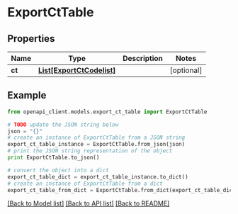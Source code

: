 # ExportCtTable


## Properties
Name | Type | Description | Notes
------------ | ------------- | ------------- | -------------
**ct** | [**List[ExportCtCodelist]**](ExportCtCodelist.md) |  | [optional] 

## Example

```python
from openapi_client.models.export_ct_table import ExportCtTable

# TODO update the JSON string below
json = "{}"
# create an instance of ExportCtTable from a JSON string
export_ct_table_instance = ExportCtTable.from_json(json)
# print the JSON string representation of the object
print ExportCtTable.to_json()

# convert the object into a dict
export_ct_table_dict = export_ct_table_instance.to_dict()
# create an instance of ExportCtTable from a dict
export_ct_table_from_dict = ExportCtTable.from_dict(export_ct_table_dict)
```
[[Back to Model list]](../README.md#documentation-for-models) [[Back to API list]](../README.md#documentation-for-api-endpoints) [[Back to README]](../README.md)


